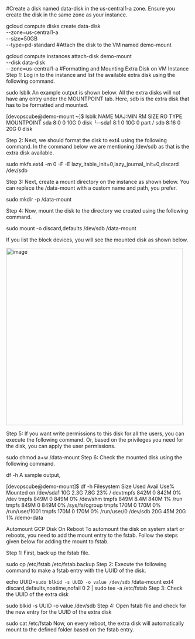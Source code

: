 #Create a disk named data-disk in the us-central1-a zone. Ensure you create the disk in the same zone as your instance.

gcloud compute disks create data-disk \
      --zone=us-central1-a \
      --size=50GB \
      --type=pd-standard
#Attach the disk to the VM named demo-mount

gcloud compute instances attach-disk demo-mount \
  --disk data-disk \
  --zone=us-central1-a 
#Formatting and Mounting Extra Disk on VM Instance
Step 1: Log in to the instance and list the available extra disk using the following command.

sudo lsblk
An example output is shown below. All the extra disks will not have any entry under the MOUNTPOINT tab. Here, sdb is the extra disk that has to be formatted and mounted.

[devopscube@demo-mount ~]$ lsblk
NAME   MAJ:MIN RM SIZE RO TYPE MOUNTPOINT
sda      8:0    0  10G  0 disk 
└─sda1   8:1    0  10G  0 part /
sdb      8:16   0  20G  0 disk

Step 2: Next, we should format the disk to ext4 using the following command. In the command below we are mentioning /dev/sdb as that is the extra disk available.

sudo mkfs.ext4 -m 0 -F -E lazy_itable_init=0,lazy_journal_init=0,discard /dev/sdb

Step 3: Next, create a mount directory on the instance as shown below. You can replace the /data-mount with a custom name and path, you prefer.

sudo mkdir -p /data-mount

Step 4: Now, mount the disk to the directory we created using the following command.

sudo mount -o discard,defaults /dev/sdb /data-mount

If you list the block devices, you will see the mounted disk as shown below.

<img width="483" alt="image" src="https://user-images.githubusercontent.com/88643508/148246829-6bdb1dd0-2410-4cfe-86ba-350315a8b020.png">

Step 5: If you want write permissions to this disk for all the users, you can execute the following command. Or, based on the privileges you need for the disk, you can apply the user permissions.

sudo chmod a+w /data-mount
Step 6: Check the mounted disk using the following command.

df -h
A sample output,

[devopscube@demo-mount]$ df -h
Filesystem      Size  Used Avail Use% Mounted on
/dev/sda1        10G  2.3G  7.8G  23% /
devtmpfs        842M     0  842M   0% /dev
tmpfs           849M     0  849M   0% /dev/shm
tmpfs           849M  8.4M  840M   1% /run
tmpfs           849M     0  849M   0% /sys/fs/cgroup
tmpfs           170M     0  170M   0% /run/user/1001
tmpfs           170M     0  170M   0% /run/user/0
/dev/sdb         20G   45M   20G   1% /demo-data

Automount GCP Disk On Reboot
To automount the disk on system start or reboots, you need to add the mount entry to the fstab. Follow the steps given below for adding the mount to fstab.

Step 1: First, back up the fstab file.

sudo cp /etc/fstab /etc/fstab.backup
Step 2: Execute the following command to make a fstab entry with the UUID of the disk.

echo UUID=`sudo blkid -s UUID -o value /dev/sdb` /data-mount ext4 discard,defaults,noatime,nofail 0 2 | sudo tee -a /etc/fstab
Step 3: Check the UUID of the extra disk

sudo blkid -s UUID -o value /dev/sdb
Step 4: Open fstab file and check for the new entry for the UUID of the extra disk

sudo cat /etc/fstab
Now, on every reboot, the extra disk will automatically mount to the defined folder based on the fstab entry.

